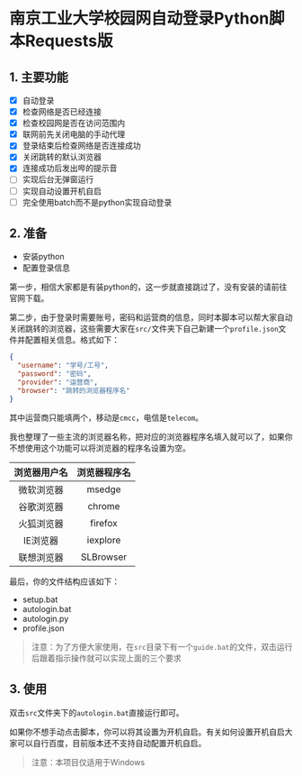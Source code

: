 # 南京工业大学校园网自动登录Python脚本Requests版

## 1. 主要功能

- [x] 自动登录
- [x] 检查网络是否已经连接
- [x] 检查校园网是否在访问范围内
- [x] 联网前先关闭电脑的手动代理
- [x] 登录结束后检查网络是否连接成功
- [x] 关闭跳转的默认浏览器
- [x] 连接成功后发出哔的提示音
- [ ] 实现后台无弹窗运行
- [ ] 实现自动设置开机自启
- [ ] 完全使用batch而不是python实现自动登录

## 2. 准备

- 安装python
- 配置登录信息

第一步，相信大家都是有装python的，这一步就直接跳过了，没有安装的请前往官网下载。

第二步，由于登录时需要账号，密码和运营商的信息，同时本脚本可以帮大家自动关闭跳转的浏览器，这些需要大家在`src/`文件夹下自己新建一个`profile.json`文件并配置相关信息。格式如下：

```json
{
  "username": "学号/工号",
  "password": "密码",
  "provider": "运营商",
  "browser": "跳转的浏览器程序名"
}
```

其中运营商只能填两个，移动是`cmcc`，电信是`telecom`。

我也整理了一些主流的浏览器名称，把对应的浏览器程序名填入就可以了，如果你不想使用这个功能可以将浏览器的程序名设置为空。

| 浏览器用户名 | 浏览器程序名 |
| :----------: | :----------: |
|  微软浏览器  |    msedge    |
|  谷歌浏览器  |    chrome    |
|  火狐浏览器  |   firefox    |
|   IE浏览器   |   iexplore   |
|  联想浏览器  |  SLBrowser   |

最后，你的文件结构应该如下：

- setup.bat
- autologin.bat
- autologin.py
- profile.json

> 注意：为了方便大家使用，在`src`目录下有一个`guide.bat`的文件，双击运行后跟着指示操作就可以实现上面的三个要求

## 3. 使用

双击`src`文件夹下的`autologin.bat`直接运行即可。

如果你不想手动点击脚本，你可以将其设置为开机自启。有关如何设置开机自启大家可以自行百度，目前版本还不支持自动配置开机自启。

> 注意：本项目仅适用于Windows
